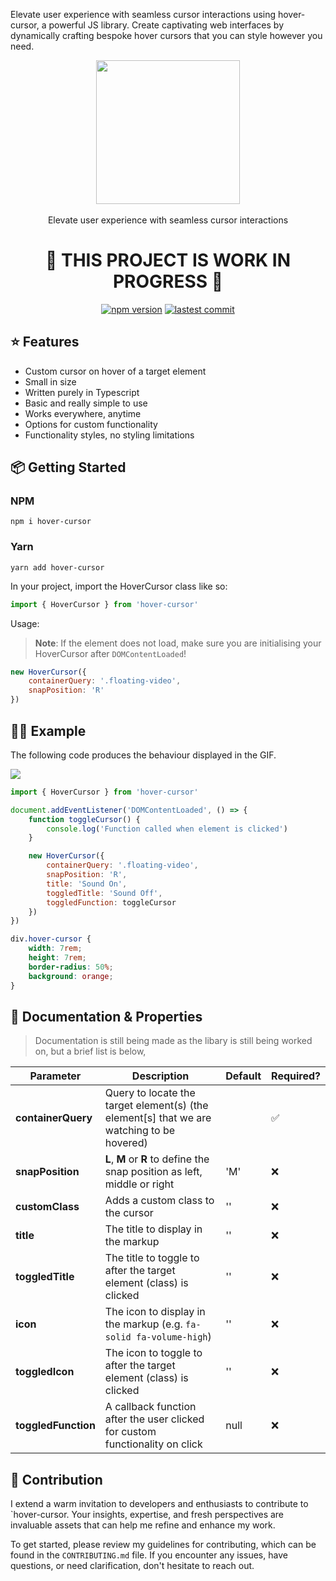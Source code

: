 Elevate user experience with seamless cursor interactions using hover-cursor, a powerful JS library. Create captivating web interfaces by dynamically crafting bespoke hover cursors that you can style however you need.

<div align="center">
    <img align="center" width="230" src="https://i.imgur.com/bt5ZC7l.png" />
    <br />
    <br />
    <div>Elevate user experience with seamless cursor interactions</div>
    <h1>🚧 THIS PROJECT IS WORK IN PROGRESS 🚧</h1>
    <a href="https://www.npmjs.com/package/hover-cursor"><img src="https://badgen.net/npm/v/hover-cursor?color=blue" alt="npm version"></a> <a href="https://github.com/rps-code/hover-cursor"><img src="https://img.shields.io/github/last-commit/rps-code/hover-cursor" alt="lastest commit"></a>
</div>

## ⭐️ Features

-   Custom cursor on hover of a target element
-   Small in size
-   Written purely in Typescript
-   Basic and really simple to use
-   Works everywhere, anytime
-   Options for custom functionality
-   Functionality styles, no styling limitations

## 📦 Getting Started

### NPM

```
npm i hover-cursor
```

### Yarn

```
yarn add hover-cursor
```

In your project, import the HoverCursor class like so:

```js
import { HoverCursor } from 'hover-cursor'
```

Usage:

> **Note**: If the element does not load, make sure you are initialising your HoverCursor after `DOMContentLoaded`!

```js
new HoverCursor({
    containerQuery: '.floating-video',
    snapPosition: 'R'
})
```

## 🙋‍♂️ Example

The following code produces the behaviour displayed in the GIF.

![](https://github.com/rps-code/hover-cursor/blob/main/demo.gif)

```js
import { HoverCursor } from 'hover-cursor'

document.addEventListener('DOMContentLoaded', () => {
    function toggleCursor() {
        console.log('Function called when element is clicked')
    }

    new HoverCursor({
        containerQuery: '.floating-video',
        snapPosition: 'R',
        title: 'Sound On',
        toggledTitle: 'Sound Off',
        toggledFunction: toggleCursor
    })
})
```

```css
div.hover-cursor {
    width: 7rem;
    height: 7rem;
    border-radius: 50%;
    background: orange;
}
```

## 🚀 Documentation & Properties

> Documentation is still being made as the libary is still being worked on, but a brief list is below,

| Parameter           | Description                                                                               | Default | Required? |
| ------------------- | ----------------------------------------------------------------------------------------- | ------- | --------- |
| **containerQuery**  | Query to locate the target element(s) (the element[s] that we are watching to be hovered) |         | ✅        |
| **snapPosition**    | **L**, **M** or **R** to define the snap position as left, middle or right                | 'M'     | ❌        |
| **customClass**     | Adds a custom class to the cursor                                                         | ''      | ❌        |
| **title**           | The title to display in the markup                                                        | ''      | ❌        |
| **toggledTitle**    | The title to toggle to after the target element (class) is clicked                        | ''      | ❌        |
| **icon**            | The icon to display in the markup (e.g. `fa-solid fa-volume-high`)                        | ''      | ❌        |
| **toggledIcon**     | The icon to toggle to after the target element (class) is clicked                         | ''      | ❌        |
| **toggledFunction** | A callback function after the user clicked for custom functionality on click              | null    | ❌        |

## 💎 Contribution

I extend a warm invitation to developers and enthusiasts to contribute to `hover-cursor. Your insights, expertise, and fresh perspectives are invaluable assets that can help me refine and enhance my work.

To get started, please review my guidelines for contributing, which can be found in the `CONTRIBUTING.md` file. If you encounter any issues, have questions, or need clarification, don't hesitate to reach out.
